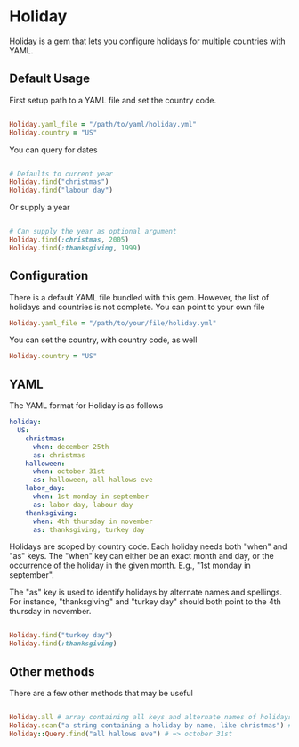 # Holiday

Holiday is a gem that lets you configure holidays for multiple countries with YAML.

## Default Usage

First setup path to a YAML file and set the country code.

```ruby

Holiday.yaml_file = "/path/to/yaml/holiday.yml"
Holiday.country = "US"

```

You can query for dates
```ruby

# Defaults to current year
Holiday.find("christmas")
Holiday.find("labour day")

```

Or supply a year
```ruby

# Can supply the year as optional argument
Holiday.find(:christmas, 2005)
Holiday.find(:thanksgiving, 1999)

```

## Configuration

There is a default YAML file bundled with this gem. However, the list of holidays and countries is not complete. You
can point to your own file

```ruby
Holiday.yaml_file = "/path/to/your/file/holiday.yml"
```

You can set the country, with country code, as well

```ruby
Holiday.country = "US"
```

## YAML

The YAML format for Holiday is as follows

```yaml
holiday:
  US:
    christmas:
      when: december 25th
      as: christmas
    halloween:
      when: october 31st
      as: halloween, all hallows eve
    labor_day:
      when: 1st monday in september
      as: labor day, labour day
    thanksgiving:
      when: 4th thursday in november
      as: thanksgiving, turkey day
```

Holidays are scoped by country code. Each holiday needs both "when" and "as" keys. The "when" key can either be an exact
month and day, or the occurrence of the holiday in the given month. E.g., "1st monday in september".

The "as" key is used to identify holidays by alternate names and spellings. For instance, "thanksgiving" and "turkey day" should both
point to the 4th thursday in november.

```ruby

Holiday.find("turkey day")
Holiday.find(:thanksgiving)

```

## Other methods

There are a few other methods that may be useful

```ruby

Holiday.all # array containing all keys and alternate names of holidays from yaml file
Holiday.scan("a string containing a holiday by name, like christmas") # => christmas
Holiday::Query.find("all hallows eve") # => october 31st

```